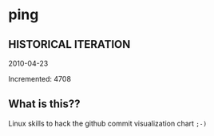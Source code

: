 # ping

## HISTORICAL ITERATION
2010-04-23

Incremented: 4708

## What is this?? 
Linux skills to hack the github commit visualization chart `;-)`
